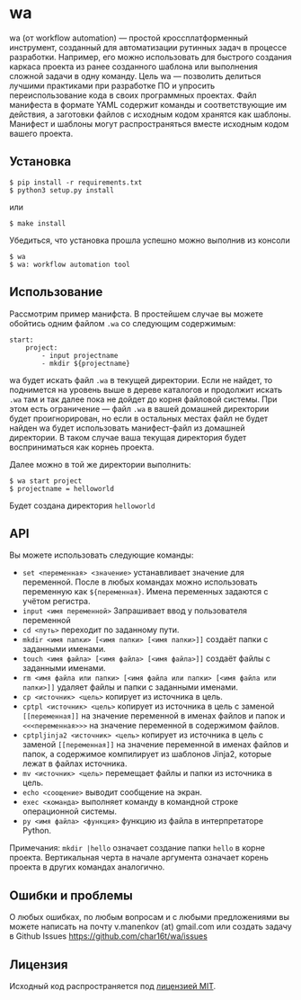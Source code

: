 # wa
wa (от workflow automation) — простой кроссплатформенный инструмент, созданный для автоматизации рутинных задач в процессе разработки. Например, его можно использовать для быстрого создания каркаса проекта из ранее созданного шаблона или выполнения сложной задачи в одну команду.
Цель wa — позволить делиться лучшими практиками при разработке ПО и упросить переиспользование кода в своих программных проектах. Файл манифеста в формате YAML содержит команды и соответствующие им действия, а заготовки файлов с исходным кодом хранятся как шаблоны. Манифест и шаблоны могут распространяться вместе исходным кодом вашего проекта.

## Установка

    $ pip install -r requirements.txt
    $ python3 setup.py install

или

    $ make install
        
Убедиться, что установка прошла успешно можно выполнив из консоли

    $ wa
    $ wa: workflow automation tool
    
## Использование
Рассмотрим пример манифста. В простейшем случае вы можете обойтись одним файлом `.wa` со следующим содержимым:
    
    start:
        project:
            - input projectname
            - mkdir ${projectname}

wa будет искать файл `.wa` в текущей директории. Если не найдет, то поднимется на уровень выше в дереве каталогов и продолжит искать `.wa` там и так далее пока не дойдет до корня файловой системы. При этом есть ограничение &mdash; файл `.wa` в вашей домашней директории будет проигнорирован, но если в остальных местах файл не будет найден wa будет использовать манифест-файл из домашней директории. В таком случае ваша текущая директория будет восприниматься как корнеь проекта.

Далее можно в той же директории выполнить:
    
    $ wa start project
    $ projectname = helloworld
    
Будет создана директория `helloworld`

## API
Вы можете использовать следующие команды:

 * `set <переменная> <значение>` устанавливает значение для переменной. После в любых командах можно использовать переменную как `${переменная}`. Имена переменных задаются с учётом регистра.
 * `input <имя переменной>` Запрашивает ввод у пользователя переменной
 * `cd <путь>` переходит по заданному пути.
 * `mkdir <имя папки> [<имя папки> [<имя папки>]]` создаёт папки с заданными именами.
 * `touch <имя файла> [<имя файла> [<имя файла>]]` создаёт файлы с заданными именами.
 * `rm <имя файла или папки> [<имя файла или папки> [<имя файла или папки>]]` удаляет файлы и папки с заданными именами.
 * `cp <источник> <цель>` копирует из источника в цель.
 * `cptpl <источник> <цель>` копирует из источника в цель с заменой `[[переменная]]` на значение переменной в именах файлов и папок и `<<<переменная>>>` на значение переменной в содержимом файлов.
 * `cptpljinja2 <источник> <цель>` копирует из источника в цель с заменой `[[переменная]]` на значение переменной в именах файлов и папок, а содержимое компилирует из шаблонов Jinja2, которые лежат в файлах источника.
 * `mv <источник> <цель>` перемещает файлы и папки из источника в цель.
 * `echo <соощение>` выводит сообщение на экран.
 * `exec <команда>` выполняет команду в командной строке операционной системы.
 * `py <имя файла> <функция>` функцию из файла в интерпретаторе Python.
 
Примечания: `mkdir |hello` означает создание папки `hello` в корне проекта. Вертикальная черта в начале аргумента означает корень проекта в других командах аналогично.

## Ошибки и проблемы
О любых ошибках, по любым вопросам и с любыми предложениями вы можете написать на почту v.manenkov (at) gmail.com или создать задачу в Github Issues https://github.com/char16t/wa/issues

## Лицензия
Исходный код распространяется под [лицензией MIT](LICENSE). 

